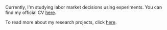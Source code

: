 Currently, I'm studying labor market decisions using experiments. You can find my official CV [here](https://drive.google.com/file/d/12ylab4YmZt1ISsAGNXgVL07R8dB724uj/view?usp=sharing).

To read more about my research projects, click [here](https://alexopanasets.github.io/research.md).
